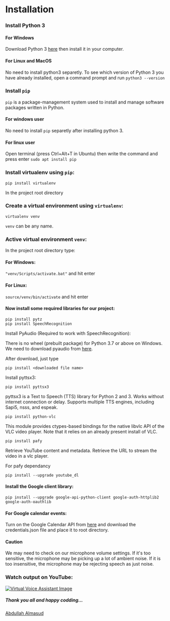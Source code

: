 # Installation

### Install Python 3
#### For Windows
Download Python 3 [here](https://www.python.org/ftp/python/3.8.1/python-3.8.1.exe) then install it in your computer.
#### For Linux and MacOS
No need to install python3 separetly. 
To see which version of Python 3 you have already installed, open a command prompt and run 
```python3 --version```

### Install ```pip``` 
```pip``` is a package-management system used to install and manage software packages written in Python.
#### For windows user
No need to install ```pip``` separetly after installing python 3.
#### For linux user
Open terminal (press Ctrl+Alt+T in Ubuntu) then write the command and press enter ```sudo apt install pip```

### Install virtualenv using ```pip```:
```
pip install virtualenv
```
In the project root directory
### Create a virtual environment using ```virtualenv```:
```
virtualenv venv
```
```venv``` can be any name.

### Active virtual environment ```venv```:
In the project root directory type:
#### For Windows:
```"venv/Scripts/activate.bat"``` and hit enter
#### For Linux:
```source/venv/bin/activate``` and hit enter

#### Now install some required libraries for our project:
```
pip install pytz
pip install SpeechRecognition
```
Install PyAudio (Required to work with SpeechRecognition):

There is no wheel (prebuilt package) for Python 3.7 or above on Windows.
We need to download pyaudio from [here](https://www.lfd.uci.edu/~gohlke/pythonlibs/#pyaudio).

After download, just type
```
pip install <downloaded file name>
```
Install pyttsx3:
```
pip install pyttsx3
```
pyttsx3 is a Text to Speech (TTS) library for Python 2 and 3. Works without internet connection 
or delay. Supports multiple TTS engines, including Sapi5, nsss, and espeak.

```
pip install python-vlc 
```
This module provides ctypes-based bindings for the native libvlc API of the VLC video player. Note that it relies on an already present install of VLC.

```
pip install pafy
```
Retrieve YouTube content and metadata. Retrieve the URL to stream the video in a vlc player.
 
For pafy dependancy
```
pip install --upgrade youtube_dl
```

#### Install the Google client library:
``` 
pip install --upgrade google-api-python-client google-auth-httplib2 google-auth-oauthlib
```

#### For Google calendar events:
Turn on the Google Calendar API from [here](https://developers.google.com/calendar/quickstart/python) and download the credentials.json file and place it to root directory.

#### Caution
We may need to check on our microphone volume settings. 
If it's too sensitive, the microphone may be picking up a lot of ambient noise. 
If it is too insensitive, the microphone may be rejecting speech as just noise.

### Watch output on YouTube:
[![Virtual Voice Assistant Image](https://github.com/almasud/Virtual_Voice_Assistant/blob/master/screenshot.jpg)](https://youtu.be/D5ClCGMC0GU)

##### Thank you all and happy codding... 
[Abdullah Almasud](https://facebook.com/almasud.arm)
